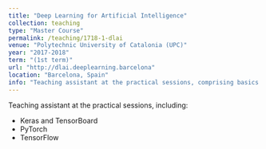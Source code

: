 ```yaml
---
title: "Deep Learning for Artificial Intelligence"
collection: teaching
type: "Master Course"
permalink: /teaching/1718-1-dlai
venue: "Polytechnic University of Catalonia (UPC)"
year: "2017-2018"
term: "(1st term)"
url: "http://dlai.deeplearning.barcelona"
location: "Barcelona, Spain"
info: "Teaching assistant at the practical sessions, comprising basics of keras, tensorflow and pytorch"
---
```


Teaching assistant at the practical sessions, including:

* Keras and TensorBoard
* PyTorch
* TensorFlow
